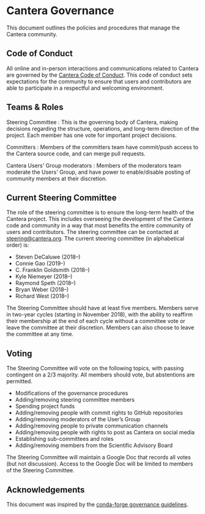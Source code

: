 # Cantera Governance

This document outlines the policies and procedures that manage the Cantera community.

## Code of Conduct

All online and in-person interactions and communications related to Cantera are governed
by the [Cantera Code of Conduct](https://github.com/Cantera/cantera/blob/main/CODE_OF_CONDUCT.md).
This code of conduct sets expectations for the community to ensure that users and
contributors are able to participate in a respectful and welcoming environment.

## Teams & Roles

Steering Committee
: This is the governing body of Cantera, making decisions regarding the structure,
  operations, and long-term direction of the project. Each member has one vote for
  important project decisions.

Committers
: Members of the committers team have commit/push access to the Cantera source code,
  and can merge pull requests.

Cantera Users' Group moderators
: Members of the moderators team moderate the Users' Group, and have power to
  enable/disable posting of community members at their discretion.

## Current Steering Committee

The role of the steering committee is to ensure the long-term health of the Cantera
project. This includes overseeing the development of the Cantera code and community in a
way that most benefits the entire community of users and contributors. The steering
committee can be contacted at [steering@cantera.org](mailto:steering@cantera.org). The
current steering committee (in alphabetical order) is:

- Steven DeCaluwe (2018–)
- Connie Gao (2019-)
- C. Franklin Goldsmith (2018–)
- Kyle Niemeyer (2018–)
- Raymond Speth (2018–)
- Bryan Weber (2018–)
- Richard West (2018–)

The Steering Committee should have at least five members. Members serve in two-year
cycles (starting in November 2018), with the ability to reaffirm their membership at the
end of each cycle without a committee vote or leave the committee at their discretion.
Members can also choose to leave the committee at any time.

## Voting

The Steering Committee will vote on the following topics, with passing contingent on a
2/3 majority. All members should vote, but abstentions are permitted.

- Modifications of the governance procedures
- Adding/removing steering committee members
- Spending project funds
- Adding/removing people with commit rights to GitHub repositories
- Adding/removing moderators of the User’s Group
- Adding/removing people to private communication channels
- Adding/removing people with rights to post as Cantera on social media
- Establishing sub-committees and roles
- Adding/removing members from the Scientific Advisory Board

The Steering Committee will maintain a Google Doc that records all votes (but not
discussion). Access to the Google Doc will be limited to members of the Steering
Committee.

## Acknowledgements

This document was inspired by the
[conda-forge governance guidelines](https://conda-forge.org/docs/orga/governance.html).
